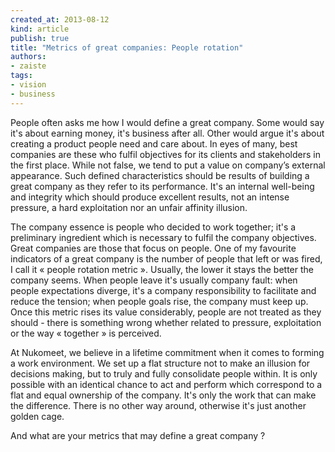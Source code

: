 ```yaml
---
created_at: 2013-08-12
kind: article
publish: true
title: "Metrics of great companies: People rotation"
authors:
- zaiste
tags:
- vision
- business
---
```


People often asks me how I would define a great company. Some would say it's
about earning money, it's business after all. Other would argue it's about
creating a product people need and care about. In eyes of many, best companies
are these who fulfil objectives for its clients and stakeholders in the first
place. While not false, we tend to put  a value on company’s external
appearance. Such defined characteristics should be results of building a great
company as they refer to its performance. It's an internal well-being and
integrity which should produce excellent results, not an intense pressure,
a hard exploitation nor an unfair affinity illusion.

The company essence is people who decided to work together; it's a preliminary
ingredient which is necessary to fulfil the company objectives. Great companies
are those that focus on people. One of my favourite indicators of a great
company is the number of people that left or was fired, I call it « people
rotation metric ». Usually, the lower it stays the better the company seems.
When people leave it's usually company fault: when people expectations diverge,
it's a company responsibility to facilitate and reduce the tension; when people
goals rise, the company must keep up. Once this metric rises its value
considerably, people are not treated as they should - there is something wrong
whether related to pressure, exploitation or the way « together » is perceived.

At Nukomeet, we believe in a lifetime commitment when it comes to forming a work
environment. We set up a flat structure not to make an illusion for decisions
making, but to truly and fully consolidate people within. It is only possible
with an identical chance to act and perform which correspond to a flat and equal
ownership of the company. It's only the work that can make the difference.
There is no other way around, otherwise it's just another golden cage.

And what are your metrics that may define a great company ?
